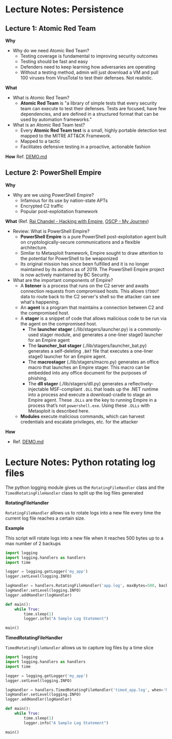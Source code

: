 # Lecture Notes: Persistence

## Lecture 1: Atomic Red Team

**Why**
- Why do we need Atomic Red Team?
  - Testing coverage is fundamental to improving security outcomes
  - Testing should be fast and easy
  - Defenders need to keep learning how adversaries are operating
  - Without a testing method, admin will just download a VM and pull 100 viruses from VirusTotal to test their defenses. Not realistic.

**What**
- What is Atomic Red Team?
  - **Atomic Red Team** is "a library of simple tests that every security team can execute to test their defenses. Tests are focused, have few dependencies, and are defined in a structured format that can be used by automation frameworks."
- What is an Atomic Red Team test?
  - Every **Atomic Red Team test** is a small, highly portable detection test mapped to the MITRE ATT&CK Framework.
  - Mapped to a tactic
  - Facilitates defensive testing in a proactive, actionable fashion

**How**
Ref. [DEMO.md](DEMO.md)

## Lecture 2: PowerShell Empire

**Why**
- Why are we using PowerShell Empire?
  - Infamous for its use by nation-state APTs
  - Encrypted C2 traffic
  - Popular post-exploitation framework

**What** (Ref. [Raj Chandel - Hacking with Empire](https://www.hackingarticles.in/hacking-with-empire-powershell-post-exploitation-agent/), [OSCP - My Journey](https://anishmi123.gitbooks.io/oscp-my-journey/content/))
- Review: What is PowerShell Empire?
  - **PowerShell Empire** is a pure PowerShell post-exploitation agent built on cryptologically-secure communications and a flexible architecture.
  - Similar to Metasploit framework, Empire sought to draw attention to the potential for PowerShell to be weaponized
  - Its original mission has since been fulfilled and it is no longer maintained by its authors as of 2019. The PowerShell Empire project is now actively maintained by BC Security.
- What are the important components of Empire?
  - A **listener** is a process that runs on the C2 server and awaits connection requests from compromised hosts. This allows `STDOUT` data to route back to the C2 server's shell so the attacker can see what's happening.
  - An **agent** is a program that maintains a connection between C2 and the compromised host.
  - A **stager** is a snippet of code that allows malicious code to be run via the agent on the compromised host.
    - The **launcher stager** (./lib/stagers/launcher.py) is a commonly-used stager module, and generates a one-liner stage0 launcher for an Empire agent
    - The **launcher_bat stager** (./lib/stagers/launcher_bat.py) generates a self-deleting `.BAT` file that executes a one-liner stage0 launcher for an Empire agent.
    - The **macrostager** (./lib/stagers/macro.py) generates an office macro that launches an Empire stager. This macro can be embedded into any office document for the purposes of phishing.
    - The **dll stager** (./lib/stagers/dll.py) generates a reflectively-injectable MSF-compliant `.DLL` that loads up the .NET runtime into a process and execute a download-cradle to stage an Empire agent. These `.DLLs` are the key to running Empire in a process that’s not `powershell.exe`. Using these `.DLLs` with Metasploit is described here.
  - **Modules** execute malicious commands, which can harvest credentials and escalate privileges, etc. for the attacker

**How**
- Ref. [DEMO.md](DEMO.md)


# Lecture Notes: Python rotating log files

The python logging module gives us the `RotatingFileHandler` class and the `TimedRotatingFileHandler` class to split up the log files generated

**RotatingFileHandler**

`RotatingFileHandler` allows us to rotate logs into a new file every time the current log file reaches a certain size.

**Example**

This script will rotate logs into a new file when it reaches 500 bytes up to a max number of 2 backups

```python
import logging
import logging.handlers as handlers
import time

logger = logging.getLogger('my_app')
logger.setLevel(logging.INFO)

logHandler = handlers.RotatingFileHandler('app.log', maxBytes=500, backupCount=2)
logHandler.setLevel(logging.INFO)
logger.addHandler(logHandler)

def main():
    while True:
        time.sleep(1)
        logger.info("A Sample Log Statement")

main()
```

**TimedRotatingFileHandler**

`TimedRotatingFileHandler` allows us to capture log files by a time slice

```python
import logging
import logging.handlers as handlers
import time

logger = logging.getLogger('my_app')
logger.setLevel(logging.INFO)

logHandler = handlers.TimedRotatingFileHandler('timed_app.log', when='M', interval=1)
logHandler.setLevel(logging.INFO)
logger.addHandler(logHandler)

def main():
    while True:
        time.sleep(1)
        logger.info("A Sample Log Statement")

main()
```
